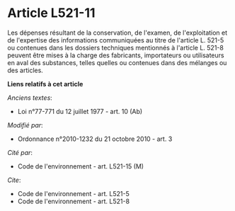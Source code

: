 # Article L521-11

Les dépenses résultant de la conservation, de l'examen, de l'exploitation et de l'expertise des informations communiquées au
titre de l'article L. 521-5 ou contenues dans les dossiers techniques mentionnés à l'article L. 521-8 peuvent être mises à la
charge des fabricants, importateurs ou utilisateurs en aval des substances, telles quelles ou contenues dans des mélanges ou
des articles.

**Liens relatifs à cet article**

_Anciens textes_:

  - Loi n°77-771 du 12 juillet 1977 - art. 10 (Ab)

_Modifié par_:

  - Ordonnance n°2010-1232 du 21 octobre 2010 - art. 3

_Cité par_:

  - Code de l'environnement - art. L521-15 (M)

_Cite_:

  - Code de l'environnement - art. L521-5
  - Code de l'environnement - art. L521-8
